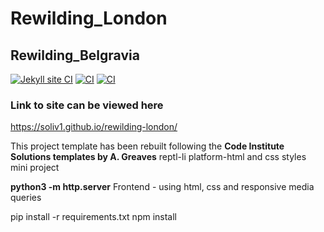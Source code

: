 # Rewilding_London
## Rewilding_Belgravia

[![Jekyll site CI](https://github.com/SOliv1/rewilding-london/actions/workflows/jekyll.yml/badge.svg)](https://github.com/SOliv1/rewilding-london/actions/workflows/jekyll.yml)
[![CI](https://github.com/SOliv1/rewilding-london/actions/workflows/blank.yml/badge.svg)](https://github.com/SOliv1/rewilding-london/actions/workflows/blank.yml)
[![CI](https://github.com/SOliv1/rewilding-london/actions/workflows/blank.yml/badge.svg)](https://github.com/SOliv1/rewilding-london/actions/workflows/blank.yml)

### Link to site can be viewed here
  https://soliv1.github.io/rewilding-london/


This project template has been rebuilt following the **Code Institute Solutions
templates by A. Greaves**
reptl-li platform-html and css styles mini project 

**python3 -m http.server**
Frontend - using html, css and responsive media queries

pip install -r requirements.txt
npm install 